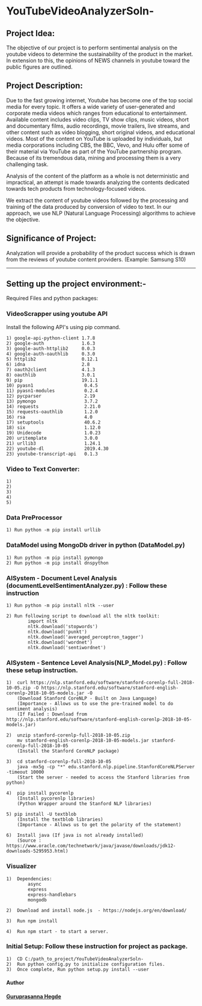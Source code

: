 # YouTubeVideoAnalyzerSoln-


## Project Idea:
  The objective of our project is to perform sentimental analysis on the youtube videos to determine the sustainability of the product in the market. In extension to this, the opinions of NEWS channels in youtube toward the public figures are outlined.


## Project Description:
Due to the fast growing internet, Youtube has become one of the top social media for every topic. It offers a wide variety of user-generated and corporate media videos which ranges from educational to entertainment. Available content includes video clips, TV show clips, music videos, short and documentary films, audio recordings, movie trailers, live streams, and other content such as video blogging, short original videos, and educational videos. Most of the content on YouTube is uploaded by individuals, but media corporations including CBS, the BBC, Vevo, and Hulu offer some of their material via YouTube as part of the YouTube partnership program. Because of its tremendous data, mining and processing them is a very challenging task.  

Analysis of the content of the platform as a whole is not deterministic and impractical, an attempt is made towards analyzing the contents dedicated towards tech products from technology-focused videos.

We extract the content of youtube videos followed by the processing and training of the data produced by conversion of video to text. In our approach, we use NLP (Natural Language Processing) algorithms to achieve the objective.

## Significance of Project:
  Analyzation will provide a probability of the product success which is drawn from the reviews of youtube content providers. (Example: Samsung S10)




----------------------------------------------------------------------------------------------------------------------------------------
## Setting up the project environment:-




Required Files and python packages:


### VideoScrapper using youtube API
Install the following API's using pip command.

	1) google-api-python-client 1.7.8
	2) google-auth              1.6.3
	3) google-auth-httplib2     0.0.3
	4) google-auth-oauthlib     0.3.0
	5) httplib2                 0.12.1
	6) idna                     2.8
	7) oauth2client             4.1.3
	8) oauthlib                 3.0.1
	9) pip                      19.1.1
	10) pyasn1                   0.4.5
	11) pyasn1-modules           0.2.4
	12) pycparser                2.19
	13) pymongo                  3.7.2
	14) requests                 2.21.0
	15) requests-oauthlib        1.2.0
	16) rsa                      4.0
	17) setuptools               40.6.2
	18) six                      1.12.0
	19) Unidecode                1.0.23
	20) uritemplate              3.0.0
	21) urllib3                  1.24.1
	22) youtube-dl               2019.4.30
	23) youtube-transcript-api   0.1.3




### Video to Text Converter:

	1)
	2)
	3)
	4)
	5)




### Data PreProcessor

	
	1) Run python -m pip install urllib





### DataModel using MongoDb driver in python (DataModel.py)

	
	1) Run python -m pip install pymongo
	2) Run python -m pip install dnspython
	





### AISystem - Document Level Analysis (documentLevelSentimentAnalyzer.py) : Follow these instruction

	1) Run python -m pip install nltk --user
	
	2) Run following script to download all the nltk toolkit:
			import nltk
			nltk.download('stopwords')
			nltk.download('punkt')
			nltk.download('averaged_perceptron_tagger')
			nltk.download('wordnet')
			nltk.download('sentiwordnet')
			






### AISystem - Sentence Level Analysis(NLP_Model.py) : Follow these setup instruction.


	1) 	curl https://nlp.stanford.edu/software/stanford-corenlp-full-2018-10-05.zip -O https://nlp.stanford.edu/software/stanford-english-corenlp-2018-10-05-models.jar -O
		(Download Stanford CoreNLP - Built on Java Language)
		(Importance - Allows us to use the pre-trained model to do sentiment analysis)
		(If Failed : Download from http://nlp.stanford.edu/software/stanford-english-corenlp-2018-10-05-models.jar)
		
	2) 	unzip stanford-corenlp-full-2018-10-05.zip
		mv stanford-english-corenlp-2018-10-05-models.jar stanford-corenlp-full-2018-10-05
		(Install the Stanford CoreNLP package)
	
	3) 	cd stanford-corenlp-full-2018-10-05
		java -mx5g -cp "*" edu.stanford.nlp.pipeline.StanfordCoreNLPServer -timeout 10000
		(Start the server - needed to access the Stanford libraries from python)
	
	4) 	pip install pycorenlp
		(Install pycorenlp libraries)
		(Python Wrapper around the Stanford NLP libraries)
	
	5) pip install -U textblob
		(Install the textblob libraries)
		(Importance - Allows us to get the polarity of the statement)
	
	6)	Install java (If java is not already installed)
		(Source : https://www.oracle.com/technetwork/java/javase/downloads/jdk12-downloads-5295953.html)






### Visualizer

	
	1)	Dependencies:
			async
			express
			express-handlebars
			mongodb

	2)	Download and install node.js  - https://nodejs.org/en/download/

	3)	Run npm install
	
	4) 	Run npm start - to start a server. 






### Initial Setup: Follow these instruction for project as package.


	1)	CD C:/path_to_project/YouTubeVideoAnalyzerSoln-
	2)	Run python config.py to initialize configuration files.
	3)	Once complete, Run python setup.py install --user










#### Author
#### [Guruprasanna Hegde](https://github.com/guruprasannahegde)



